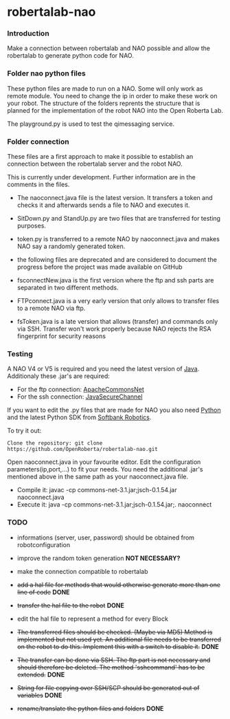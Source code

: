 # robertalab-nao

### Introduction
Make a connection between robertalab and NAO possible and allow the robertalab to generate python code for NAO.

### Folder nao python files

These python files are made to run on a NAO. Some will only work as remote module. You need to change the ip in order to make these work on your robot. The structure of the folders reprents the structure that is planned for the implementation of the robot NAO into the Open Roberta Lab.

The playground.py is used to test the qimessaging service.

### Folder connection

These files are a first approach to make it possible to establish an connection between the robertalab server and the robot NAO.

This is currently under development. Further information are in the comments in the files.

* The naoconnect.java file is the latest version. It transfers a token and checks it and afterwards sends a file to NAO and executes it.
* SitDown.py and StandUp.py are two files that are transferred for testing purposes.
* token.py is transferred to a remote NAO by naoconnect.java and makes NAO say a randomly generated token.

* the following files are deprecated and are considered to document the progress before the project was made available on GitHub
* fsconnectNew.java is the first version where the ftp and ssh parts are separated in two different methods.
* FTPconnect.java is a very early version that only allows to transfer files to a remote NAO via ftp.
* fsToken.java is a late version that allows (transfer) and commands only via SSH. Transfer won't work properly because NAO rejects the RSA fingerprint for security reasons



### Testing

A NAO V4 or V5 is required and you need the latest version of [Java](https://java.com/de/download/).
Additionaly these .jar's are required:
* For the ftp connection: [ApacheCommonsNet](https://commons.apache.org/proper/commons-net/download_net.cgi)
* For the ssh connection: [JavaSecureChannel](http://www.jcraft.com/jsch/)

If you want to edit the .py files that are made for NAO you also need [Python](https://www.python.org/) and the latest Python SDK from [Softbank Robotics](https://www.ald.softbankrobotics.com/en).

To try it out:

    Clone the repository: git clone https://github.com/OpenRoberta/robertalab-nao.git

Open naoconnect.java in your favourite editor. Edit the configuration parameters(ip,port,...) to fit your needs. You need the additional .jar's mentioned above in the same path as your naoconnect.java file.
* Compile it: javac -cp commons-net-3.1.jar;jsch-0.1.54.jar naoconnect.java
* Execute it: java -cp commons-net-3.1.jar;jsch-0.1.54.jar;. naoconnect


### TODO

* informations (server, user, password) should be obtained from robotconfiguration
* improve the random token generation **NOT NECESSARY?**
* make the connection compatible to robertalab
* ~~add a hal file for methods that would otherwise generate more than one line of code~~ **DONE**
* ~~transfer the hal file to the robot~~ **DONE**
* edit the hal file to represent a method for every Block

* ~~The transferred files should be checked. (Maybe via MD5) Method is implemented but not used yet. An additional file needs to be transferred on the robot to do this. Implement this with a switch to disable it.~~ **DONE**
* ~~The transfer can be done via SSH. The ftp part is not necessary and should therefore be deleted. The method 'sshcommand' has to be extended.~~ **DONE**
* ~~String for file copying over SSH/SCP should be generated out of variables~~ **DONE**
* ~~rename/translate the python files and folders~~ **DONE**

